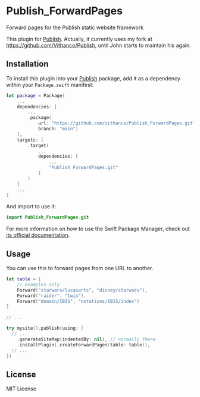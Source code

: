 # Publish_ForwardPages
Forward pages for the Publish static website framework

This plugin for [Publish](https://github.com/JohnSundell/Publish). Actually, it currently uses my fork at https://github.com/Vithanco/Publish, until John 
starts to maintain his again. 

## Installation

To install this plugin into your [Publish](https://github.com/johnsundell/publish) package, add it as a dependency within your `Package.swift` manifest:

```swift
let package = Package(
    ...
    dependencies: [
        ...
        .package(
            url: "https://github.com/vithanco/Publish_ForwardPages.git",
            branch: "main")
    ],
    targets: [
        .target(
            ...
            dependencies: [
                ...
                "Publish_ForwardPages.git"
            ]
        )
    ]
    ...
)
```

And import to use it:

```swift
import Publish_ForwardPages.git
```

For more information on how to use the Swift Package Manager, check out [its official documentation](https://github.com/apple/swift-package-manager/tree/master/Documentation).

## Usage

You can use this to forward pages from one URL to another. 

```swift
let table = [
    // examples only
    Forward("starwars/lucasarts", "disney/starwars"),
    Forward("raider", "twix"),
    Forward("domain/IBIS", "notations/IBIS/index")
]

// ...

try mysite().publish(using: [
  // ...
    .generateSiteMap(indentedBy: nil), // normally there
    .installPlugin(.createForwardPages(table: table)),
  // ...
])
```

## License

MIT License
